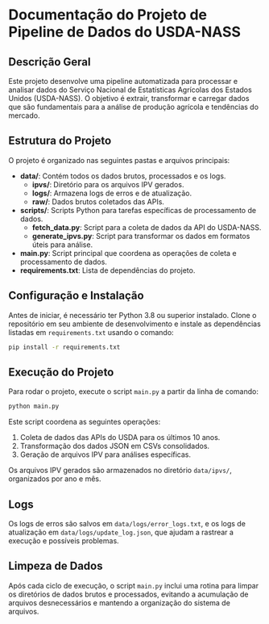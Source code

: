 # Documentação do Projeto de Pipeline de Dados do USDA-NASS

## Descrição Geral

Este projeto desenvolve uma pipeline automatizada para processar e analisar dados do Serviço Nacional de Estatísticas Agrícolas dos Estados Unidos (USDA-NASS). O objetivo é extrair, transformar e carregar dados que são fundamentais para a análise de produção agrícola e tendências do mercado.

## Estrutura do Projeto

O projeto é organizado nas seguintes pastas e arquivos principais:

- **data/**: Contém todos os dados brutos, processados e os logs.
  - **ipvs/**: Diretório para os arquivos IPV gerados.
  - **logs/**: Armazena logs de erros e de atualização.
  - **raw/**: Dados brutos coletados das APIs.
- **scripts/**: Scripts Python para tarefas específicas de processamento de dados.
  - **fetch_data.py**: Script para a coleta de dados da API do USDA-NASS.
  - **generate_ipvs.py**: Script para transformar os dados em formatos úteis para análise.
- **main.py**: Script principal que coordena as operações de coleta e processamento de dados.
- **requirements.txt**: Lista de dependências do projeto.

## Configuração e Instalação

Antes de iniciar, é necessário ter Python 3.8 ou superior instalado. Clone o repositório em seu ambiente de desenvolvimento e instale as dependências listadas em `requirements.txt` usando o comando:

```bash
pip install -r requirements.txt
```

## Execução do Projeto

Para rodar o projeto, execute o script `main.py` a partir da linha de comando:

```bash
python main.py
```

Este script coordena as seguintes operações:

1. Coleta de dados das APIs do USDA para os últimos 10 anos.
2. Transformação dos dados JSON em CSVs consolidados.
3. Geração de arquivos IPV para análises específicas.

Os arquivos IPV gerados são armazenados no diretório `data/ipvs/`, organizados por ano e mês.

## Logs

Os logs de erros são salvos em `data/logs/error_logs.txt`, e os logs de atualização em `data/logs/update_log.json`, que ajudam a rastrear a execução e possíveis problemas.

## Limpeza de Dados

Após cada ciclo de execução, o script `main.py` inclui uma rotina para limpar os diretórios de dados brutos e processados, evitando a acumulação de arquivos desnecessários e mantendo a organização do sistema de arquivos.
